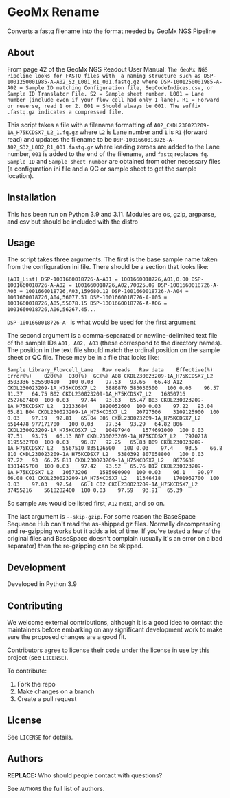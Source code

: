 # GeoMx Rename

Converts a fastq filename into the format needed by GeoMx NGS Pipeline

## About

From page 42 of the GeoMx NGS Readout User Manual: `The GeoMx NGS Pipeline looks for FASTQ files with 
a naming structure such as DSP-1001250001985-A-A02_S2_L001_R1_001.fastq.gz where DSP-1001250001985-A-A02 = Sample
ID matching Configuration file, SeqCodeIndices.csv, or Sample ID Translator File. S2 = Sample sheet
number. L001 = Lane number (include even if your flow cell had only 1 lane). R1 = Forward or reverse,
read 1 or 2. 001 = Should always be 001. The suffix .fastq.gz indicates a compressed file.`

This script takes a file with a filename formatting of `A02_CKDL230023209-1A_H75KCDSX7_L2_1.fq.gz` where `L2` is Lane number
and `1` is `R1` (forward read) and updates the filename to be `DSP-1001660018726-A-A02_S32_L002_R1_001.fastq.gz` where leading 
zeroes are added to the Lane number, `001` is added to the end of the filename, and `fastq` replaces `fq`. `Sample ID` and 
`Sample sheet number` are obtained from other necessary files (a configuration ini file and a QC or sample sheet to get the 
sample location).

## Installation

This has been run on Python 3.9 and 3.11.  Modules are os, gzip, argparse, and csv but should be included with the distro

## Usage

The script takes three arguments.  The first is the base sample name taken from the configuration ini file.  There should be a 
section that looks like:

`[AOI_List]
DSP-1001660018726-A-A01 = 1001660018726,A01,0.00
DSP-1001660018726-A-A02 = 1001660018726,A02,70025.09
DSP-1001660018726-A-A03 = 1001660018726,A03,159680.12
DSP-1001660018726-A-A04 = 1001660018726,A04,56077.51
DSP-1001660018726-A-A05 = 1001660018726,A05,55078.15
DSP-1001660018726-A-A06 = 1001660018726,A06,56267.45...`

`DSP-1001660018726-A-` is what would be used for the first argument

The second argument is a comma-separated or newline-delimited text file of the sample IDs `A01, A02, A03` (these correspond to 
the directory names).  The position in the text file should match the ordinal position on the sample sheet or QC file. These
may be in a file that looks like:

`Sample	Library_Flowcell_Lane	Raw reads	Raw data	Effective(%)	Error(%)	Q20(%)	Q30(%)	GC(%)
A08	CKDL230023209-1A_H75KCDSX7_L2	3503336	525500400	100	0.03	97.53	93.66	66.48
A12	CKDL230023209-1A_H75KCDSX7_L2	3886870	583030500	100	0.03	96.57	91.37	64.75
B02	CKDL230023209-1A_H75KCDSX7_L2	16850716	2527607400	100	0.03	97.44	93.63	65.47
B03	CKDL230023209-1A_H75KCDSX7_L2	12133684	1820052600	100	0.03	97.22	93.04	65.81
B04	CKDL230023209-1A_H75KCDSX7_L2	20727506	3109125900	100	0.03	97.19	92.81	65.04
B05	CKDL230023209-1A_H75KCDSX7_L2	6514478	977171700	100	0.03	97.34	93.29	64.82
B06	CKDL230023209-1A_H75KCDSX7_L2	10497940	1574691000	100	0.03	97.51	93.75	66.13
B07	CKDL230023209-1A_H75KCDSX7_L2	7970218	1195532700	100	0.03	96.87	92.25	65.83
B09	CKDL230023209-1A_H75KCDSX7_L2	5567510	835126500	100	0.03	97.4	93.5	66.8
B10	CKDL230023209-1A_H75KCDSX7_L2	5380392	807058800	100	0.03	97.22	93	66.75
B11	CKDL230023209-1A_H75KCDSX7_L2	8676638	1301495700	100	0.03	97.42	93.52	65.76
B12	CKDL230023209-1A_H75KCDSX7_L2	10573206	1585980900	100	0.03	96.1	90.97	66.08
C01	CKDL230023209-1A_H75KCDSX7_L2	11346418	1701962700	100	0.03	97.03	92.54	66.1
C02	CKDL230023209-1A_H75KCDSX7_L2	37455216	5618282400	100	0.03	97.59	93.91	65.39`

So sample `A08` would be listed first, `A12` next, and so on.

The last argument is `--skip-gzip`.  For some reason the BaseSpace Sequence Hub can't read
the as-shipped gz files.  Normally decompressing and re-gzipping works but it adds a lot
of time.  If you've tested a few of the original files and BaseSpace doesn't complain
(usually it's an error on a bad separator) then the re-gzipping can be skipped.


## Development

Developed in Python 3.9

## Contributing

We welcome external contributions, although it is a good idea to contact the
maintainers before embarking on any significant development work to make sure
the proposed changes are a good fit.

Contributors agree to license their code under the license in use by this
project (see `LICENSE`).

To contribute:

  1. Fork the repo
  2. Make changes on a branch
  3. Create a pull request

## License

See `LICENSE` for details.

## Authors

**REPLACE:** Who should people contact with questions?

See `AUTHORS` the full list of authors.

